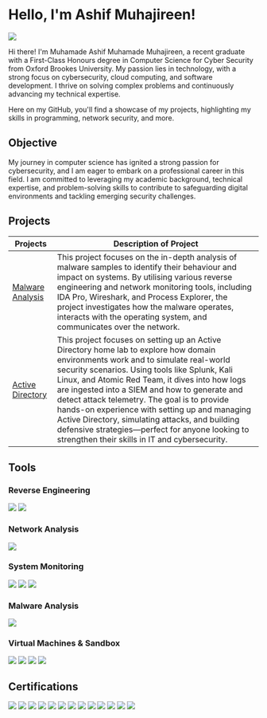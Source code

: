 # Hello, I'm Ashif Muhajireen!
<a href="https://www.linkedin.com/in/ashifmuhajireen/"><img src="https://img.shields.io/badge/-LinkedIn-0072b1?&style=for-the-badge&logo=linkedin&logoColor=white" /></a>


Hi there! I'm Muhamade Ashif Muhamade Muhajireen, a recent graduate with a First-Class Honours degree in Computer Science for Cyber Security from Oxford Brookes University. My passion lies in technology, with a strong focus on cybersecurity, cloud computing, and software development. I thrive on solving complex problems and continuously advancing my technical expertise.

Here on my GitHub, you'll find a showcase of my projects, highlighting my skills in programming, network security, and more.

## Objective

My journey in computer science has ignited a strong passion for cybersecurity, and I am eager to embark on a professional career in this field. I am committed to leveraging my academic background, technical expertise, and problem-solving skills to contribute to safeguarding digital environments and tackling emerging security challenges.

## Projects

| Projects                                         | Description of Project         |
|--------------------------------------------------|----------------------------|
| <a href="https://github.com/A7HXF/Malware-Analysis">Malware Analysis</a>  |This project focuses on the in-depth analysis of malware samples to identify their behaviour and impact on systems. By utilising various reverse engineering and network monitoring tools, including IDA Pro, Wireshark, and Process Explorer, the project investigates how the malware operates, interacts with the operating system, and communicates over the network. |
| <a href="https://github.com/A7HXF/Active-Directory">Active Directory</a>   |This project focuses on setting up an Active Directory home lab to explore how domain environments work and to simulate real-world security scenarios. Using tools like Splunk, Kali Linux, and Atomic Red Team, it dives into how logs are ingested into a SIEM and how to generate and detect attack telemetry. The goal is to provide hands-on experience with setting up and managing Active Directory, simulating attacks, and building defensive strategies—perfect for anyone looking to strengthen their skills in IT and cybersecurity.|



## Tools
### Reverse Engineering
<div> <img src="https://img.shields.io/badge/-IDA_Pro-1E2A47?&style=for-the-badge&logo=IDA&logoColor=white" /> <img src="https://img.shields.io/badge/-Cutter-4B9A2A?&style=for-the-badge&logo=Cutter&logoColor=white" /> </div>

### Network Analysis
<div> <img src="https://img.shields.io/badge/-Wireshark-1679A7?&style=for-the-badge&logo=Wireshark&logoColor=white" /> </div>

### System Monitoring
<div> <img src="https://img.shields.io/badge/-Process_Explorer-86B3E1?&style=for-the-badge&logo=ProcessExplorer&logoColor=white" /> <img src="https://img.shields.io/badge/-Process_Monitor-7C7C7C?&style=for-the-badge&logo=ProcessMonitor&logoColor=white" /> <img src="https://img.shields.io/badge/-AutoRuns-FF5C3A?&style=for-the-badge&logo=AutoRuns&logoColor=white" /> </div>

### Malware Analysis
<div> <img src="https://img.shields.io/badge/-VirusTotal-EC4C44?&style=for-the-badge&logo=VirusTotal&logoColor=white" /> </div>

### Virtual Machines & Sandbox
<div> <img src="https://img.shields.io/badge/-VirtualBox-2C72B5?&style=for-the-badge&logo=VirtualBox&logoColor=white" /> <img src="https://img.shields.io/badge/-VMware-607078?&style=for-the-badge&logo=VMware&logoColor=white" />
<img src="https://img.shields.io/badge/-Ubuntu-E95420?&style=for-the-badge&logo=Ubuntu&logoColor=white" />  <img src="https://img.shields.io/badge/-REMnux-4C9F70?&style=for-the-badge&logo=REMnux&logoColor=white" /> </div>

## Certifications
<div>
    <!-- Microsoft Certified: Azure Fundamentals -->
<img src="https://img.shields.io/badge/-Azure%20Fundamentals-0078D4?&style=for-the-badge&logo=microsoft-azure&logoColor=white" />

<!-- CCNAv7: Switching, Routing and Wireless Essentials -->
<img src="https://img.shields.io/badge/-CCNAv7%3A%20Switching%2C%20Routing%20and%20Wireless%20Essentials-1BA0D7?&style=for-the-badge&logo=cisco&logoColor=white" />

<!-- CCNAv7: Enterprise Networking, Security, and Automation -->
<img src="https://img.shields.io/badge/-CCNAv7%3A%20Enterprise%20Networking%2C%20Security%20and%20Automation-1BA0D7?&style=for-the-badge&logo=cisco&logoColor=white" />

<!-- CISCO: Introduction to Packet Tracer -->
<img src="https://img.shields.io/badge/-Introduction%20to%20Packet%20Tracer-1BA0D7?&style=for-the-badge&logo=cisco&logoColor=white" />

<!-- MTA: Security Fundamentals -->
<img src="https://img.shields.io/badge/-MTA%3A%20Security%20Fundamentals-0078D4?&style=for-the-badge&logo=microsoft&logoColor=white" />

<!-- MTA: Software Development Fundamentals -->
<img src="https://img.shields.io/badge/-MTA%3A%20Software%20Development%20Fundamentals-0078D4?&style=for-the-badge&logo=microsoft&logoColor=white" />

<!-- MTA: Windows Operating System Fundamentals -->
<img src="https://img.shields.io/badge/-MTA%3A%20Windows%20Operating%20System%20Fundamentals-0078D4?&style=for-the-badge&logo=microsoft&logoColor=white" />

<!-- MTA: Introduction to Programming Using Python -->
<img src="https://img.shields.io/badge/-MTA%3A%20Introduction%20to%20Programming%20Using%20Python-0078D4?&style=for-the-badge&logo=python&logoColor=white" />

<!-- MTA: Mobility and Device Fundamentals -->
<img src="https://img.shields.io/badge/-MTA%3A%20Mobility%20and%20Device%20Fundamentals-0078D4?&style=for-the-badge&logo=microsoft&logoColor=white" />

<!-- Microsoft Word (Office 2016) -->
<img src="https://img.shields.io/badge/-Microsoft%20Word%20(Office%202016)-D83B01?&style=for-the-badge&logo=microsoft-word&logoColor=white" />

<!-- Level 2 Award in Effective Team Member Skills -->
<img src="https://img.shields.io/badge/-Level%202%20Award%20in%20Effective%20Team%20Member%20Skills-00A859?&style=for-the-badge&logo=teams&logoColor=white" />

<!-- JPMorgan Chase & Co – Cybersecurity Job Simulation (Forage) -->
<img src="https://img.shields.io/badge/-JPMorgan%20Chase%20%26%20Co%20Cybersecurity%20Job%20Simulation-002B5C?&style=for-the-badge&logo=jpmorgan&logoColor=white" />

<!-- Clifford Chance – Cyber Security Job Simulation (Forage) -->
<img src="https://img.shields.io/badge/-Clifford%20Chance%20Cybersecurity%20Job%20Simulation-000000?&style=for-the-badge&logo=clifford-chance&logoColor=white" />

<!-- <img src="https://img.shields.io/badge/-Security%2B-FF0000?&style=for-the-badge&logo=CompTIA&logoColor=white" />
<img src="https://img.shields.io/badge/-Network%2B-007ACC?&style=for-the-badge&logo=CompTIA&logoColor=white" />
<img src="https://img.shields.io/badge/-A%2B-4D4D4D?&style=for-the-badge&logo=CompTIA&logoColor=white" />
<img src="https://img.shields.io/badge/-CDSA-006400?&style=for-the-badge&logoColor=white" />
<img src="https://img.shields.io/badge/-CCD-000080?&style=for-the-badge&logoColor=white" /> -->
</div>
